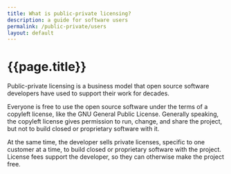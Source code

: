 ```yaml
---
title: What is public-private licensing?
description: a guide for software users
permalink: /public-private/users
layout: default
---
```


# {{page.title}}

Public-private licensing is a business model that open source software developers have used to support their work for decades.

Everyone is free to use the open source software under the terms of a copyleft license, like the GNU General Public License.  Generally speaking, the copyleft license gives permission to run, change, and share the project, but not to build closed or proprietary software with it.

At the same time, the developer sells private licenses, specific to one customer at a time, to build closed or proprietary software with the project.  License fees support the developer, so they can otherwise make the project free.

